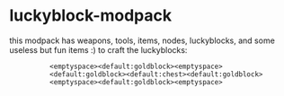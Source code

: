 # luckyblock-modpack
this modpack has weapons, tools, items, nodes, luckyblocks, and some useless but fun items :)
to craft the luckyblocks:


              <emptyspace><default:goldblock><emptyspace>
              <default:goldblock><default:chest><default:goldblock>
              <emptyspace><default:goldblock><emptyspace>
